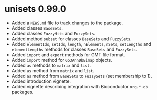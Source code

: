 # unisets 0.99.0

* Added a `NEWS.md` file to track changes to the package.
* Added classes `BaseSets`.
* Added classes `FuzzyHits` and `FuzzySets`.
* Added method `subset` for classes `BaseSets` and `FuzzySets`.
* Added `elementIds`, `setIds`, `length`, `nElements`, `nSets`, `setLengths`
    and `elementLengths` methods for classes `BaseSets` and `FuzzySets`.
* Added `import` and `export` methods for GMT file format.
* Added `import` method for `Go3AnnDbBimap` objects.
* Added `as` methods to `matrix` and `list`.
* Added `as` method from `matrix` and `list`.
* Added `as` method from `BaseSets` to `FuzzySets` (set membership to 1).
* Added introduction vignette.
* Added vignette describing integration with Bioconductor `org.*.db` packages.
